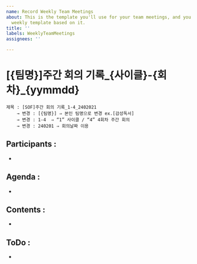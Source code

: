 ```yaml
---
name: Record Weekly Team Meetings
about: This is the template you'll use for your team meetings, and you'll build your
  weekly template based on it.
title: ''
labels: WeeklyTeamMeetings
assignees: ''

---
```


# [{팀명}]주간 회의 기록_{사이클}-{회차}_{yymmdd}
```
제목 : [SOF]주간 회의 기록_1-4_2402021
    → 변경 : [{팀명}] ⇒ 본인 팀명으로 변경 ex.[감성독서]
    → 변경 : 1-4  ⇒ “1” 사이클 / “4” 4회차 주간 회의
    → 변경 : 240201 ⇒ 회의날짜 이용
```

## Participants : 

- 

## Agenda : 

-

## Contents : 

- 

## ToDo  :

-
